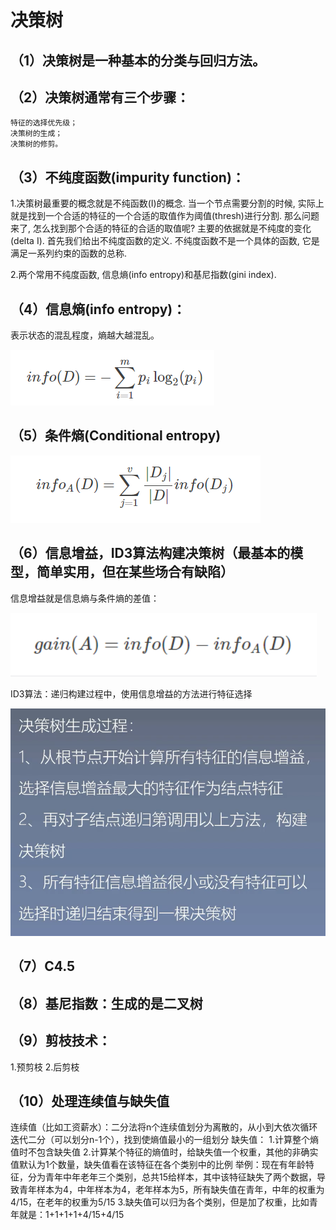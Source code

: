 # 决策树

## （1）决策树是一种基本的分类与回归方法。

## （2）决策树通常有三个步骤：
    特征的选择优先级；
    决策树的生成；
    决策树的修剪。


## （3）不纯度函数(impurity function)：
1.决策树最重要的概念就是不纯函数(I)的概念. 当一个节点需要分割的时候, 实际上就是找到一个合适的特征的一个合适的取值作为阈值(thresh)进行分割. 那么问题来了, 怎么找到那个合适的特征的合适的取值呢? 主要的依据就是不纯度的变化(delta I). 首先我们给出不纯度函数的定义. 不纯度函数不是一个具体的函数, 它是满足一系列约束的函数的总称.

2.两个常用不纯度函数, 信息熵(info entropy)和基尼指数(gini index).

## （4）信息熵(info entropy)：
表示状态的混乱程度，熵越大越混乱。

![](https://github.com/di-chong/Machine-Learning/blob/main/Decision%20Tree/picture/1.png)

## （5）条件熵(Conditional entropy)

![](https://github.com/di-chong/Machine-Learning/blob/main/Decision%20Tree/picture/2.png)

## （6）信息增益，ID3算法构建决策树（最基本的模型，简单实用，但在某些场合有缺陷）
信息增益就是信息熵与条件熵的差值：

![](https://github.com/di-chong/Machine-Learning/blob/main/Decision%20Tree/picture/3.png)

ID3算法：递归构建过程中，使用信息增益的方法进行特征选择

![](https://github.com/di-chong/Machine-Learning/blob/main/Decision%20Tree/picture/4.png)

## （7）C4.5

## （8）基尼指数：生成的是二叉树

## （9）剪枝技术：
1.预剪枝
2.后剪枝

## （10）处理连续值与缺失值
连续值（比如工资薪水）：二分法将n个连续值划分为离散的，从小到大依次循环迭代二分（可以划分n-1个），找到使熵值最小的一组划分
缺失值：
1.计算整个熵值时不包含缺失值
2.计算某个特征的熵值时，给缺失值一个权重，其他的非确实值默认为1个数量，缺失值看在该特征在各个类别中的比例
举例：现在有年龄特征，分为青年中年老年三个类别，总共15给样本，其中该特征缺失了两个数据，导致青年样本为4，中年样本为4，老年样本为5，所有缺失值在青年，中年的权重为4/15，在老年的权重为5/15
3.缺失值可以归为各个类别，但是加了权重，比如青年就是：1+1+1+1+4/15+4/15

